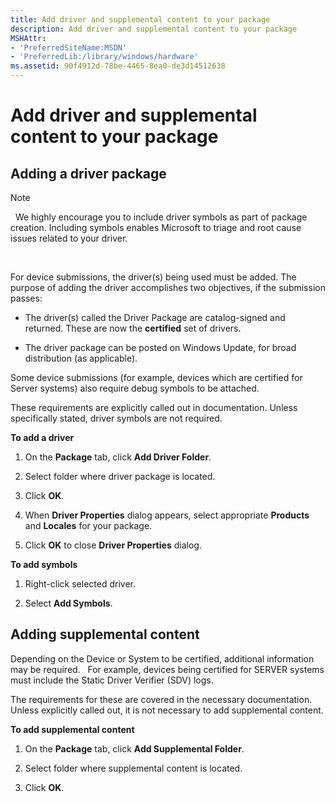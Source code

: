 ```yaml
---
title: Add driver and supplemental content to your package
description: Add driver and supplemental content to your package
MSHAttr:
- 'PreferredSiteName:MSDN'
- 'PreferredLib:/library/windows/hardware'
ms.assetid: 90f4912d-78be-4465-8ea0-de3d14512638
---
```


# Add driver and supplemental content to your package


## <span id="Adding_a_driver_package"></span><span id="adding_a_driver_package"></span><span id="ADDING_A_DRIVER_PACKAGE"></span>Adding a driver package


>[!NOTE]
>  We highly encourage you to include driver symbols as part of package creation. Including symbols enables Microsoft to triage and root cause issues related to your driver.

 

For device submissions, the driver(s) being used must be added. The purpose of adding the driver accomplishes two objectives, if the submission passes:

-   The driver(s) called the Driver Package are catalog-signed and returned. These are now the **certified** set of drivers.

-   The driver package can be posted on Windows Update, for broad distribution (as applicable).

Some device submissions (for example, devices which are certified for Server systems) also require debug symbols to be attached.

These requirements are explicitly called out in documentation. Unless specifically stated, driver symbols are not required.

**To add a driver**

1.  On the **Package** tab, click **Add Driver Folder**.

2.  Select folder where driver package is located.

3.  Click **OK**.

4.  When **Driver Properties** dialog appears, select appropriate **Products** and **Locales** for your package.

5.  Click **OK** to close **Driver Properties** dialog.

**To add symbols**

1.  Right-click selected driver.

2.  Select **Add Symbols**.

## <span id="Adding_supplemental_content"></span><span id="adding_supplemental_content"></span><span id="ADDING_SUPPLEMENTAL_CONTENT"></span>Adding supplemental content


Depending on the Device or System to be certified, additional information may be required.   For example, devices being certified for SERVER systems must include the Static Driver Verifier (SDV) logs.

The requirements for these are covered in the necessary documentation.  Unless explicitly called out, it is not necessary to add supplemental content.

**To add supplemental content**

1.  On the **Package** tab, click **Add Supplemental Folder**.

2.  Select folder where supplemental content is located.

3.  Click **OK**.

 

 







